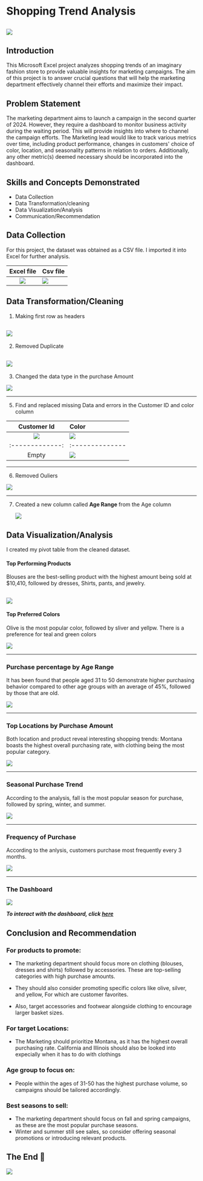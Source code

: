 # Shopping Trend Analysis

![](Intro_image.jpg)
----
## Introduction
This Microsoft Excel project analyzes shopping trends of an imaginary fashion store to provide valuable insights for marketing campaigns. The aim of this project is to answer crucial questions that will help the marketing department effectively channel their efforts and maximize their impact.

## Problem Statement
The marketing department aims to launch a campaign in the second quarter of 2024. However, they require a dashboard to monitor business activity during the waiting period. This will provide insights into where to channel the campaign efforts. The Marketing lead would like to track various metrics over time, including product performance, changes in customers' choice of color, location, and seasonality patterns in relation to orders. Additionally, any other metric(s) deemed necessary should be incorporated into the dashboard.

## Skills and Concepts Demonstrated
- Data Collection
- Data Transformation/cleaning
- Data Visualization/Analysis
- Communication/Recommendation

## Data Collection
For this project, the dataset was obtained as a CSV file. I imported it into Excel for further analysis.

Excel file        |     Csv file
:----------------:|:------------------
![](excelfile.png)|![](csv_file.png)

## Data Transformation/Cleaning
1. Making first row as headers

![](First_row.png)
---------

2. Removed Duplicate

![](Duplicates_copy.png)
-----

3. Changed the data type in the purchase Amount

![](Change_Data_type.png)

-----

5. Find and replaced missing Data and errors in the Customer ID and color column

Customer Id    | Color
:-------------:|:-----------
![](Blanks.png)|![](Blanks_col.png)
:-------------:|:--------------
  Empty        |![](Find_replace.png)
------------
6. Removed Ouliers
   
 ![](Outliers.png)
   
---------------

7. Created a new column called **Age Range** from the Age column
   
   ![](New_column.png)


## Data Visualization/Analysis

I created my pivot table from the cleaned dataset.

#### Top Performing Products
Blouses are the best-selling product with the highest amount being sold at $10,410, followed by dresses, Shirts, pants, and jewelry.

![](Top_Performing_Product.png)
----

#### Top Preferred Colors
Olive is the most popular color, followed by sliver and yellpw. There is a preference for teal and green colors

![](Top_Colours.png)

-----
### Purchase percentage by Age Range
It has been found that people aged 31 to 50 demonstrate higher purchasing behavior compared to other age groups with an average of 45%, followed by those that are old.

![](purchase.png)

----
### Top Locations by Purchase Amount
Both location and product reveal interesting shopping trends: Montana boasts the highest overall purchasing rate, with clothing being the most popular category.

![](Top_Locations.png)

----
### Seasonal Purchase Trend
According to the analysis, fall is the most popular season for purchase, followed by spring, winter, and summer.

![](Seasonal_Purchase.png)

----

### Frequency of Purchase
According to the anlysis, customers purchase most frequently every 3 months.

![](Frequency_purchase.png)

---
### The Dashboard 
![](Customer_Shopping_Trend_Dashboard.png)

**_To interact with the dashboard, click [here](https://1drv.ms/x/s!AtgiI9WWruKXefm8fDYS22G5gNE)_**

## Conclusion and Recommendation
### For products to promote:
- The marketing department should focus more on clothing (blouses, dresses and shirts) followed by accessories. These are top-selling categories with high purchase amounts. 

- They should also consider promoting specific colors like olive, silver, and  yellow, For which are customer favorites.

- Also, target accessories and footwear alongside clothing to encourage larger basket sizes.

### For  target Locations:
- The Marketing should prioritize Montana, as it has the highest overall purchasing rate. California and Illinois should also be looked into expecially when it has to do with clothings 

### Age group to focus on:
- People within the ages of 31-50 has the highest purchase volume, so campaigns should be tailored accordingly.

### Best seasons to sell:
- The marketing department should focus on fall and spring campaigns, as these are the most popular purchase seasons.
- Winter and summer still see sales, so consider offering seasonal promotions or introducing relevant products.


## The End 🙂
![](Thanks.png) 

